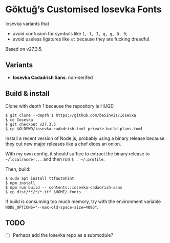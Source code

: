 # Göktuğ’s Customised Iosevka Fonts

Iosevka variants that

- avoid confusion for symbols like `1, l, I, q, g, O, 0`;
- avoid useless ligatures like `st` because they are fucking dreadful.

Based on v27.3.5.

## Variants

- **Iosevka Cadadrish Sans**: non-serifed

## Build & install

Clone with depth 1 because the repository is HUGE:

    $ git clone --depth 1 https://github.com/be5invis/Iosevka
    $ cd Iosevka
    $ git checkout v27.3.5
    $ cp $OLDPWD/iosevka-cadadrish.toml private-build-plans.toml

Install a recent version of Node.js, probably using a binary release
because they cut new major releases like a chef dices an onion.

With my own config, it should suffice to extract the binary release to
`~/local/node-...` and then run `$ . ~/.profile`.

Then, build:

    $ sudo apt install ttfautohint
    $ npm install
    $ npm run build -- contents::iosevka-cadadrish-sans
    $ cp dist/**/*/*.ttf $HOME/.fonts

If build is consuming too much memory, try with the environment
variable `NODE_OPTIONS="--max-old-space-size=4096"`.

## TODO

- [ ] Perhaps add the Iosevka repo as a submodule?
